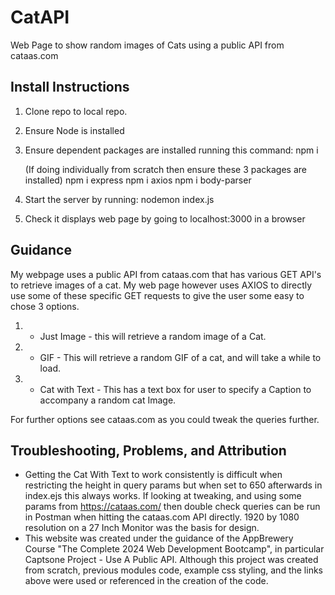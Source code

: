 # CatAPI
Web Page to show random images of Cats using a public API from cataas.com

## Install Instructions

1. Clone repo to local repo.
2. Ensure Node is installed
3. Ensure dependent packages are installed running this command:
    npm i

    (If doing individually from scratch then ensure these 3 packages are installed)
    npm i express
    npm i axios
    npm i body-parser
4. Start the server by running:
    nodemon index.js
5. Check it displays web page by going to localhost:3000 in a browser

## Guidance

My webpage uses a public API from cataas.com that has various GET API's to retrieve images of a cat. My web page however uses AXIOS to directly use some of these specific GET requests to give the user some easy to chose 3 options.
1. - Just Image - this will retrieve a random image of a Cat.
2. - GIF - This will retrieve a random GIF of a cat, and will take a while to load.
3. - Cat with Text - This has a text box for user to specify a Caption to accompany a random cat Image.

For further options see cataas.com as you could tweak the queries further.

## Troubleshooting, Problems, and Attribution

- Getting the Cat With Text to work consistently is difficult when restricting the height in query params but when set to 650 afterwards in index.ejs this always works. If looking at tweaking, and using some params from https://cataas.com/ then double check queries can be run in Postman when hitting the cataas.com API directly. 1920 by 1080 resolution on a 27 Inch Monitor was the basis for design. 
- This website was created under the guidance of the AppBrewery Course "The Complete 2024 Web Development Bootcamp", in particular Captsone Project - Use A Public API. Although this project was created from scratch, previous modules code, example css styling, and the links above were used or referenced in the creation of the code.


